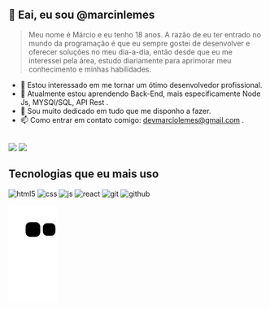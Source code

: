 ## 👋 Eai, eu sou @marcinlemes
<blockquote>Meu nome é Márcio e eu tenho 18 anos. A razão de eu ter entrado no mundo da programação é que eu sempre gostei de desenvolver e oferecer soluções no meu dia-a-dia, então desde que eu me interessei pela área, estudo diariamente para aprimorar meu conhecimento e minhas habilidades. </blockquote>

- 👀 Estou interessado em me tornar um ótimo desenvolvedor profissional. 
- 🌱 Atualmente estou aprendendo Back-End, mais especificamente Node Js, MYSQl/SQL, API Rest  .
- 💞️ Sou muito dedicado em tudo que me disponho a fazer.
- 📫 Como entrar em contato comigo: devmarciolemes@gmail.com .
<br></br>
<div>
  <img height="180em" src="https://github-readme-stats.vercel.app/api?username=marcinlemes&count_private=true&show_icons=true&theme=tokyonight"/>
  <img heigt="180em" src="https://github-readme-stats.vercel.app/api/top-langs/?username=marcinlemes&layout=compact&theme=tokyonight"/>  
</div>

## Tecnologias que eu mais uso
<div style='display: inline_block'>
<img  alt="html5" src="https://img.shields.io/badge/HTML5-E34F26?style=for-the-badge&logo=html5&logoColor=white" />
<img  alt="css" src="https://img.shields.io/badge/CSS3-1572B6?style=for-the-badge&logo=css3&logoColor=white" />
<img  alt="js" src="https://img.shields.io/badge/JavaScript-F7DF1E?style=for-the-badge&logo=javascript&logoColor=black" />
<img  alt="react" src="https://img.shields.io/badge/React-20232A?style=for-the-badge&logo=react&logoColor=61DAFB" />
<img  alt="git" src="https://img.shields.io/badge/Git-F05032?style=for-the-badge&logo=git&logoColor=white" />
<img  alt="github" src="https://img.shields.io/badge/GitHub-0D1117?style=for-the-badge&logo=github&logoColor=white" />
</div>

![Snake animation](https://github.com/marcinlemes/marcinlemes/blob/output/github-contribution-grid-snake.svg)
